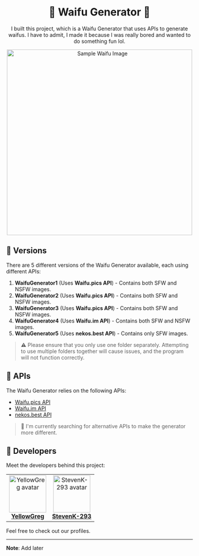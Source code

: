 <div align="center">
  <h1><strong>🌸 Waifu Generator 🌸</strong></h1>
  <p>I built this project, which is a Waifu Generator that uses APIs to generate waifus. I have to admit, I made it because I was really bored and wanted to do something fun lol.</p>
  <img src="https://user-images.githubusercontent.com/101320329/236390742-1bdef734-7ea0-42da-876b-c2c0c2c857c7.png" alt="Sample Waifu Image" width="500">
</div>

## 🚀 Versions

There are 5 different versions of the Waifu Generator available, each using different APIs:

1. **WaifuGenerator1** (Uses **Waifu.pics API**) - Contains both SFW and NSFW images.
2. **WaifuGenerator2** (Uses **Waifu.pics API**) - Contains both SFW and NSFW images.
3. **WaifuGenerator3** (Uses **Waifu.pics API**) - Contains both SFW and NSFW images.
4. **WaifuGenerator4** (Uses **Waifu.im API**) - Contains both SFW and NSFW images.
5. **WaifuGenerator5** (Uses **nekos.best API**) - Contains only SFW images.

> ⚠️ Please ensure that you only use one folder separately. Attempting to use multiple folders together will cause issues, and the program will not function correctly.

## 🌟 APIs

The Waifu Generator relies on the following APIs:

- [Waifu.pics API](https://github.com/Waifu-pics/waifu-api)
- [Waifu.im API](https://github.com/Waifu-im/waifu-api)
- [nekos.best API](https://github.com/nekos-best/docs)

> 🌟 I'm currently searching for alternative APIs to make the generator more different.

## 🎨 Developers

Meet the developers behind this project:

<table align="center">
  <tr>
    <td align="center">
      <a href="https://github.com/YellowGreg">
        <img src="https://avatars.githubusercontent.com/u/101320329?v=4" height="100" width="100" alt="YellowGreg avatar" />
        <br>
        <span><strong>YellowGreg</strong></span>
      </a>
    </td>
    <td align="center">
      <a href="https://github.com/StevenK-293">
        <img src="https://avatars.githubusercontent.com/u/116656099?v=4" height="100" width="100" alt="StevenK-293 avatar" />
        <br>
        <span><strong>StevenK-293</strong></span>
      </a>
    </td>
  </tr>
</table>

Feel free to check out our profiles.

---
**Note**: Add later
